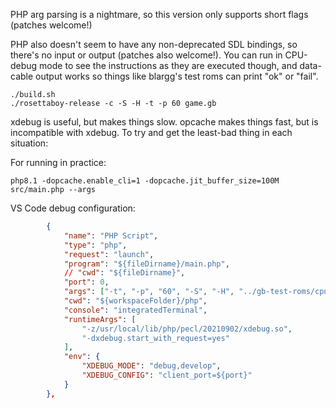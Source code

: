 
PHP arg parsing is a nightmare, so this version only supports short flags
(patches welcome!)

PHP also doesn't seem to have any non-deprecated SDL bindings, so there's
no input or output (patches also welcome!). You can run in CPU-debug mode
to see the instructions as they are executed though, and data-cable output
works so things like blargg's test roms can print "ok" or "fail".

```
./build.sh
./rosettaboy-release -c -S -H -t -p 60 game.gb
```

xdebug is useful, but makes things slow. opcache makes things fast, but is
incompatible with xdebug. To try and get the least-bad thing in each situation:

For running in practice:
```
php8.1 -dopcache.enable_cli=1 -dopcache.jit_buffer_size=100M src/main.php --args
```

VS Code debug configuration:
```json
        {
            "name": "PHP Script",
            "type": "php",
            "request": "launch",
            "program": "${fileDirname}/main.php",
            // "cwd": "${fileDirname}",
            "port": 0,
            "args": ["-t", "-p", "60", "-S", "-H", "../gb-test-roms/cpu_instrs/individual/01-special.gb"],
            "cwd": "${workspaceFolder}/php",
            "console": "integratedTerminal",
            "runtimeArgs": [
                "-z/usr/local/lib/php/pecl/20210902/xdebug.so",
                "-dxdebug.start_with_request=yes"
            ],
            "env": {
                "XDEBUG_MODE": "debug,develop",
                "XDEBUG_CONFIG": "client_port=${port}"
            }
        },
```